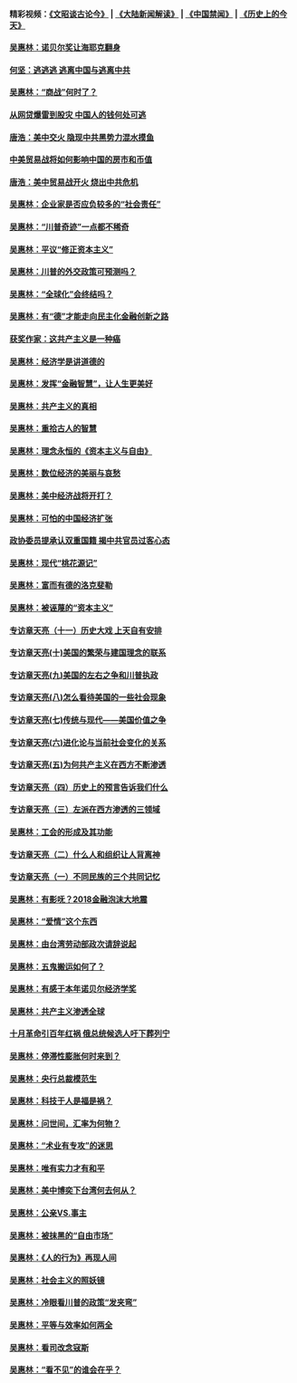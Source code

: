 #### 精彩视频：[《文昭谈古论今》](https://github.com/gfw-breaker/wenzhao/blob/master/README.md?t=12051231) | [《大陆新闻解读》](https://github.com/gfw-breaker/ntdtv-comedy/blob/master/README.md?t=12051231) | [《中国禁闻》](https://github.com/gfw-breaker/ntdtv-news/blob/master/README.md?t=12051231) | [《历史上的今天》](https://github.com/gfw-breaker/today-in-history/blob/master/README.md?t=12051231) 

#### [吴惠林：诺贝尔奖让海耶克翻身](../pages/nsc423/n10890049.md?t=12051231) 

#### [何坚：逃逃逃 逃离中国与逃离中共](../pages/nsc423/n10592891.md?t=12051231) 

#### [吴惠林：“商战”何时了？](../pages/nsc423/n10573558.md?t=12051231) 

#### [从网贷爆雷到股灾 中国人的钱何处可逃](../pages/nsc423/n10572800.md?t=12051231) 

#### [唐浩：美中交火 隐现中共黑势力混水摸鱼](../pages/nsc423/n10544040.md?t=12051231) 

#### [中美贸易战将如何影响中国的房市和币值](../pages/nsc423/n10543697.md?t=12051231) 

#### [唐浩：美中贸易战开火 烧出中共危机](../pages/nsc423/n10540126.md?t=12051231) 

#### [吴惠林：企业家是否应负较多的“社会责任”](../pages/nsc423/n10535022.md?t=12051231) 

#### [吴惠林：“川普奇迹”一点都不稀奇](../pages/nsc423/n10512808.md?t=12051231) 

#### [吴惠林：平议“修正资本主义”](../pages/nsc423/n10495724.md?t=12051231) 

#### [吴惠林：川普的外交政策可预测吗？](../pages/nsc423/n10462387.md?t=12051231) 

#### [吴惠林：“全球化”会终结吗？](../pages/nsc423/n10452838.md?t=12051231) 

#### [吴惠林：有“德”才能走向民主化金融创新之路](../pages/nsc423/n10432292.md?t=12051231) 

#### [获奖作家：这共产主义是一种癌](../pages/nsc423/n10431541.md?t=12051231) 

#### [吴惠林：经济学是讲道德的](../pages/nsc423/n10398014.md?t=12051231) 

#### [吴惠林：发挥“金融智慧”，让人生更美好](../pages/nsc423/n10375019.md?t=12051231) 

#### [吴惠林：共产主义的真相](../pages/nsc423/n10351394.md?t=12051231) 

#### [吴惠林：重拾古人的智慧](../pages/nsc423/n10337691.md?t=12051231) 

#### [吴惠林：理念永恒的《资本主义与自由》](../pages/nsc423/n10316274.md?t=12051231) 

#### [吴惠林：数位经济的美丽与哀愁](../pages/nsc423/n10292946.md?t=12051231) 

#### [吴惠林：美中经济战将开打？](../pages/nsc423/n10258825.md?t=12051231) 

#### [吴惠林：可怕的中国经济扩张](../pages/nsc423/n10219147.md?t=12051231) 

#### [政协委员提承认双重国籍 揭中共官员过客心态](../pages/nsc423/n10208809.md?t=12051231) 

#### [吴惠林：现代“桃花源记”](../pages/nsc423/n10185234.md?t=12051231) 

#### [吴惠林：富而有德的洛克斐勒](../pages/nsc423/n10142264.md?t=12051231) 

#### [吴惠林：被诬蔑的“资本主义”](../pages/nsc423/n10124816.md?t=12051231) 

#### [专访章天亮（十一）历史大戏 上天自有安排](../pages/nsc423/n10094905.md?t=12051231) 

#### [专访章天亮(十)美国的繁荣与建国理念的联系](../pages/nsc423/n10094899.md?t=12051231) 

#### [专访章天亮(九)美国的左右之争和川普执政](../pages/nsc423/n10094889.md?t=12051231) 

#### [专访章天亮(八)怎么看待美国的一些社会现象](../pages/nsc423/n10094857.md?t=12051231) 

#### [专访章天亮(七)传统与现代——美国价值之争](../pages/nsc423/n10093140.md?t=12051231) 

#### [专访章天亮(六)进化论与当前社会变化的关系](../pages/nsc423/n10092036.md?t=12051231) 

#### [专访章天亮(五)为何共产主义在西方不断渗透](../pages/nsc423/n10083620.md?t=12051231) 

#### [专访章天亮（四）历史上的预言告诉我们什么](../pages/nsc423/n10083606.md?t=12051231) 

#### [专访章天亮（三）左派在西方渗透的三领域](../pages/nsc423/n10081115.md?t=12051231) 

#### [吴惠林：工会的形成及其功能](../pages/nsc423/n10080633.md?t=12051231) 

#### [专访章天亮（二）什么人和组织让人背离神](../pages/nsc423/n10076637.md?t=12051231) 

#### [专访章天亮（一）不同民族的三个共同记忆](../pages/nsc423/n10074188.md?t=12051231) 

#### [吴惠林：有影呒？2018金融泡沫大地震](../pages/nsc423/n10040534.md?t=12051231) 

#### [吴惠林：“爱情”这个东西](../pages/nsc423/n10019423.md?t=12051231) 

#### [吴惠林：由台湾劳动部政次请辞说起](../pages/nsc423/n9979679.md?t=12051231) 

#### [吴惠林：五鬼搬运如何了？](../pages/nsc423/n9925338.md?t=12051231) 

#### [吴惠林：有感于本年诺贝尔经济学奖](../pages/nsc423/n9871883.md?t=12051231) 

#### [吴惠林：共产主义渗透全球](../pages/nsc423/n9812748.md?t=12051231) 

#### [十月革命引百年红祸 俄总统候选人吁下葬列宁](../pages/nsc423/n9810182.md?t=12051231) 

#### [吴惠林：停滞性膨胀何时来到？](../pages/nsc423/n9764136.md?t=12051231) 

#### [吴惠林：央行总裁模范生](../pages/nsc423/n9728134.md?t=12051231) 

#### [吴惠林：科技于人是福是祸？](../pages/nsc423/n9672982.md?t=12051231) 

#### [吴惠林：问世间，汇率为何物？](../pages/nsc423/n9621788.md?t=12051231) 

#### [吴惠林：“术业有专攻”的迷思](../pages/nsc423/n9580363.md?t=12051231) 

#### [吴惠林：唯有实力才有和平](../pages/nsc423/n9529599.md?t=12051231) 

#### [吴惠林：美中博奕下台湾何去何从？](../pages/nsc423/n9483598.md?t=12051231) 

#### [吴惠林：公亲VS.事主](../pages/nsc423/n9425637.md?t=12051231) 

#### [吴惠林：被抹黑的“自由市场”](../pages/nsc423/n9351545.md?t=12051231) 

#### [吴惠林：《人的行为》再现人间](../pages/nsc423/n9296339.md?t=12051231) 

#### [吴惠林：社会主义的照妖镜](../pages/nsc423/n9243460.md?t=12051231) 

#### [吴惠林：冷眼看川普的政策“发夹弯”](../pages/nsc423/n9120684.md?t=12051231) 

#### [吴惠林：平等与效率如何两全](../pages/nsc423/n9075430.md?t=12051231) 

#### [吴惠林：看司改念寇斯](../pages/nsc423/n9024915.md?t=12051231) 

#### [吴惠林：“看不见”的谁会在乎？](../pages/nsc423/n8977488.md?t=12051231) 

